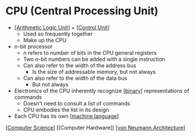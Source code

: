 # CPU (Central Processing Unit)

- [[Arithmetic Logic Unit]] + [[Control Unit]]
  - Used so frequently together
  - Make up the CPU
- _n_-bit processor
  - _n_ refers to number of bits in the CPU general registers
  - Two _n_-bit numbers can be added with a single instruction
  - Can also refer to the width of the address bus
    - Is the size of addressable memory, but not always
  - Can also refer to the width of the data bus
    - But not always
- Electronics of the CPU inherently recognize [[binary]] representations of commands
  - Doesn't need to consult a list of commands
  - CPU embodies the list in its design
- Each CPU has its own [[machine language]]

[[Computer Science]] [[Computer Hardware]] [[von Neumann Architecture]]

[//begin]: # "Autogenerated link references for markdown compatibility"
[Arithmetic Logic Unit]: arithmetic-logic-unit "Arithmetic Logic Unit"
[Control Unit]: control-unit "Control Unit"
[binary]: binary "Binary"
[machine language]: machine-language "Machine Language"
[Computer Science]: computer-science "Computer Science"
[von Neumann Architecture]: von-neumann-architecture "von Neumann Architecture"
[//end]: # "Autogenerated link references"